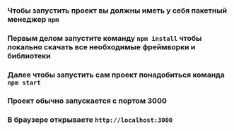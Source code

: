 
### Чтобы запустить проект вы должны иметь у себя пакетный менеджер `npm`

### Первым делом запустите команду `npm install` чтобы локально скачать все необходимые фреймворки и библиотеки

### Далее чтобы запустить сам проект понадобиться команда `npm start`

### Проект обычно запускается с портом 3000
### В браузере открываете `http://localhost:3000`
